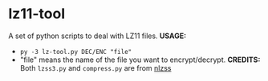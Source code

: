 # lz11-tool
A set of python scripts to deal with LZ11 files.
**USAGE:**
- `py -3 lz-tool.py DEC/ENC "file"`
- "file" means the name of the file you want to encrypt/decrypt.
**CREDITS:**
Both `lzss3.py` and `compress.py` are from [nlzss](https://github.com/magical/nlzss)
